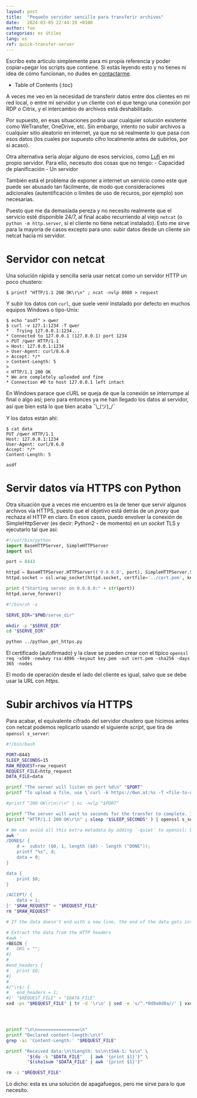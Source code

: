 ```yaml
---
layout: post
title:  "Pequeño servidor sencillo para transferir archivos"
date:	2024-03-05 22:44:19 +0100
author: foo
categories: es útiles
lang: es
ref: quick-transfer-server
---
```


Escribo este artículo simplemente para mi propia referencia y poder copiar+pegar los scripts que contiene.
Si estás leyendo esto y no tienes ni idea de cómo funcionan, no dudes en [contactarme](/es/about).

* Table of Contents
{:toc}

A veces me veo en la necesidad de transferir datos entre dos clientes en mi red local, o entre mi servidor y un cliente con el que tengo una conexión por RDP o Citrix, y el intercambio de archivos está deshabilitado.

Por supuesto, en esas situaciones podría usar cualquier solución existente como WeTransfer, OneDrive, etc.
Sin embargo, intento no subir archivos a cualquier sitio aleatorio en internet, ya que no sé realmente lo que pasa con esos datos (los cuales por supuesto cifro localmente antes de subirlos, por si acaso).

Otra alternativa sería alojar alguno de esos servicios, como [Lufi](https://framagit.org/fiat-tux/hat-softwares/lufi) en mi propio servidor.
Para ello, necesuto dos cosas que no tengo:
    - Capacidad de planificación
    - Un servidor

También está el problema de exponer a internet un servicio como este que puede ser abusado tan fácilmente, de modo que consideraciones adicionales (autentificación o límites de uso de recuros, por ejemplo) son necesarias.


Puesto que me da demasiada pereza y no necesito realmente que el servicio esté disponible 24/7, al final acabo recurriendo al viejo `netcat` (o `python -m http.server`, si el cliente no tiene netcat instalado).
Esto me sirve para la mayoría de casos excepto para uno: subir datos desde un cliente _sin_ netcat hacia mi servidor.

# Servidor con netcat

Una solución rápida y sencilla sería usar netcat como un servidor HTTP un poco chustero:
```
$ printf "HTTP/1.1 200 OK\r\n" ; ncat -nvlp 8080 > request
```

Y subir los datos con `curl`, que suele venir instalado por defecto en muchos equipos Windows o tipo-Unix:
```
$ echo "asdf" > qwer
$ curl -v 127.1:1234 -T qwer
*   Trying 127.0.0.1:1234...
* Connected to 127.0.0.1 (127.0.0.1) port 1234
> PUT /qwer HTTP/1.1
> Host: 127.0.0.1:1234
> User-Agent: curl/8.6.0
> Accept: */*
> Content-Length: 5
>
< HTTP/1.1 200 OK
* We are completely uploaded and fine
* Connection #0 to host 127.0.0.1 left intact
```
En Windows parace que cURL se queja de que la conexión se interrumpe al final o algo así; pero para entonces ya me han llegado los datos al servidor, así que bien está lo que bien acaba ¯\\\_(ツ)\_/¯

Y los datos están ahí:
```
$ cat data
PUT /qwer HTTP/1.1
Host: 127.0.0.1:1234
User-Agent: curl/8.6.0
Accept: */*
Content-Length: 5

asdf
```


# Servir datos vía HTTPS con Python

Otra situación que a veces me encuentro es la de tener que servir algunos archivos vía HTTPS, puesto que el objetivo está detrás de un _proxy_ que rechaza el HTTP en claro.
En esos casos, puedo envolver la conexión de SimpleHttpServer (es decir: Python2 - de momento) en un _socket_ TLS y ejecutarlo tal que así:
```py
#!/usr/bin/python
import BaseHTTPServer, SimpleHTTPServer
import ssl

port = 8443

httpd = BaseHTTPServer.HTTPServer(('0.0.0.0', port), SimpleHTTPServer.SimpleHTTPRequestHandler)
httpd.socket = ssl.wrap_socket(httpd.socket, certfile='../cert.pem', keyfile = '../key.pem', server_side=True)

print ("Starting server on 0.0.0.0:" + str(port))
httpd.serve_forever()
```

```sh
#!/bin/sh -x

SERVE_DIR="$PWD/serve_dir"

mkdir -p "$SERVE_DIR"
cd "$SERVE_DIR"

python ../python_get_https.py
```

El certificado (autofirmado) y la clave se pueden crear con el típico `openssl req -x509 -newkey rsa:4096 -keyout key.pem -out cert.pem -sha256 -days 365 -nodes`

El modo de operación desde el lado del cliente es igual, salvo que se debe usar la URL con _https_.


# Subir archivos vía HTTPS

Para acabar, el equivalente cifrado del servidor chustero que hicimos antes con netcat podemos replicarlo usando el siguiente _script_, que tira de `openssl s_server`:
```sh
#!/bin/bash

PORT=8443
SLEEP_SECONDS=15
RAW_REQUEST=raw_request
REQUEST_FILE=http_request
DATA_FILE=data

printf "The server will listen on port %d\n" "$PORT"
printf "To upload a file, use \`curl -k https://0wn.at:%s -T <file-to-upload>\`\n" "$PORT"

#printf "200 OK\r\n\r\n" | nc -nvlp "$PORT"

printf "The server will wait %s seconds for the transfer to complete. If it takes longer (for bigger files or congested network), modify the SLEEP_SECONDS variable.\n" "$SLEEP_SECONDS"
(printf "HTTP/1.1 200 OK\r\n" ; sleep "$SLEEP_SECONDS" ) | openssl s_server -key key.pem -cert cert.pem -accept "$PORT" > "$RAW_REQUEST"

# We can avoid all this extra metadata by adding `-quiet` to openssl; but, for whatever reason, that makes the server hang forever (?)
awk '
/DONE$/ {
	d =  substr ($0, 1, length ($0) - length ("DONE"));
	printf "%s", d;
	data = 0;
}

data {
	print $0;
}

/ACCEPT/ {
	data = 1;
}' "$RAW_REQUEST" > "$REQUEST_FILE"
rm "$RAW_REQUEST"

# If the data doesn't end with a new line, the end of the data gets interleaved with the "DONE" message from OpenSSL

# Extract the data from the HTTP headers
#awk '
#BEGIN {
#	ORS = "";
#}
#
#end_headers {
#	print $0;
#}
#
#/^\r$/ {
#	end_headers = 1;
#}' "$REQUEST_FILE" > "$DATA_FILE"
xxd -ps "$REQUEST_FILE" | tr -d '\r\n' | sed -e 's/^.*0d0a0d0a//' | xxd -r -ps > "$DATA_FILE"




printf "\n\n================\n"
printf "Declared content-length:\n\t"
grep -ai 'Content-Length:' "$REQUEST_FILE"

printf "Received data:\n\tLength: %s\n\tSHA-1: %s\n" \
		"$(du -b "$DATA_FILE"	| awk '{print $1}')" \
		"$(sha1sum "$DATA_FILE" | awk '{print $1}')"

rm -i "$REQUEST_FILE"
```

Lo dicho: esta es una solución de apagafuegos, pero me sirve para lo que necesito.
